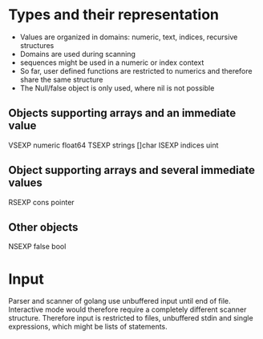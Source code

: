 # Types and their representation

- Values are organized in domains: numeric, text, indices, recursive structures
- Domains are used during scanning
- sequences might be used in a numeric or index context
- So far, user defined functions are restricted to numerics and therefore share the same structure
- The Null/false object is only used, where nil is not possible

## Objects supporting arrays and an immediate value

VSEXP	numeric		float64
TSEXP	strings		[]char
ISEXP	indices		uint

## Object supporting arrays and several immediate values

RSEXP	cons		pointer

## Other objects

NSEXP	false		bool

# Input

Parser and scanner of golang use unbuffered input until end of file. Interactive mode would therefore require a completely different scanner structure.
Therefore input is restricted to files, unbuffered stdin and single expressions, which might be lists of statements. 
